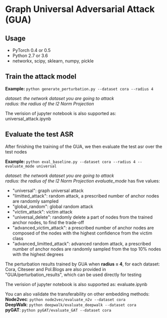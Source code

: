 # Graph Universal Adversarial Attack (GUA)

## Usage
* PyTorch 0.4 or 0.5 
* Python 2.7 or 3.6
* networkx, scipy, sklearn, numpy, pickle

## Train the attack model 

**Example:** ```python generate_perturbation.py --dataset cora --radius 4 ```

*dataset: the network dataset you are going to attack* \
*radius: the radius of the l2 Norm Projection*

The verision of jupyter notebook is also supported as: universal_attack.ipynb

## Evaluate the test ASR
After finishing the training of the GUA, we then evaluate the test asr over the test nodes 

**Example:** ```python eval_baseline.py --dataset cora --radius 4 --evaluate_mode universal ```

*dataset: the network dataset you are going to attack* \
*radius: the radius of the l2 Norm Projection*
*evaluate_mode* has five values: 
* "universal": graph universal attack
* "limitted_attack": random attack, a prescribed number of anchor nodes are randomly sampled
* "global_random": global random attack
* "victim_attack": victim attack
* "universal_delete": randomly delete a part of nodes from the trained anchor nodes, to find the trade-off
* "advanced_victim_attack": a prescribed number of anchor nodes are composed of the nodes with the highest confidence from the victim class
* "advanced_limitted_attack": advanced random attack, a prescribed number of anchor nodes are randomly sampled from the top 10% nodes with the highest degrees

The perturbation results trained by GUA when **radius = 4**, for each dataset: Cora, Citeseer and Pol.Blogs are also provided in "GUA/perturbation_results", which can be used directly for testing

The verision of jupyter notebook is also supported as: evaluate.ipynb

You can also validate the transferability on other embedding methods: \
**Node2vec**: ```python node2vec/evaluate_n2v --dataset cora``` \
**DeepWalk**: ```python deepwalk/evaluate_deepwalk --dataset cora``` \
**pyGAT**: ```python pyGAT/evaluate_GAT --dataset cora```
